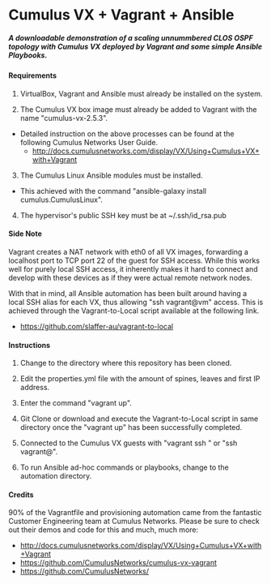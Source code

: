 # Cumulus VX + Vagrant + Ansible
##### _A downloadable demonstration of a scaling unnummbered CLOS OSPF topology with Cumulus VX deployed by Vagrant and some simple Ansible Playbooks._


#### Requirements
1) VirtualBox, Vagrant and Ansible must already be installed on the system.
  
2) The Cumulus VX box image must already be added to Vagrant with the name "cumulus-vx-2.5.3".
  
  - Detailed instruction on the above processes can be found at the following Cumulus Networks User Guide.
    - http://docs.cumulusnetworks.com/display/VX/Using+Cumulus+VX+with+Vagrant

3) The Cumulus Linux Ansible modules must be installed.
  - This achieved with the command "ansible-galaxy install cumulus.CumulusLinux".
   
  
4) The hypervisor's public SSH key must be at ~/.ssh/id_rsa.pub


#### Side Note
Vagrant creates a NAT network with eth0 of all VX images, forwarding a localhost port to TCP port 22 of the guest for SSH access. While this works well for purely local SSH access, it inherently makes it hard to connect and develop with these devices as if they were actual remote network nodes.

With that in mind, all Ansible automation has been built around having a local SSH alias for each VX, thus allowing "ssh vagrant@vm" access. This is achieved through the Vagrant-to-Local script available at the following link.

  - https://github.com/slaffer-au/vagrant-to-local

  
#### Instructions
  1) Change to the directory where this repository has been cloned.
  
  2) Edit the properties.yml file with the amount of spines, leaves and first IP address.
  
  3) Enter the command "vagrant up".
  
  4) Git Clone or download and execute the Vagrant-to-Local script in same directory once the "vagrant up" has been successfully completed. 
  
  5) Connected to the Cumulus VX guests with "vagrant ssh <hostname>" or "ssh vagrant@<hostname>". 
  
  6) To run Ansible ad-hoc commands or playbooks, change to the automation directory.

 

#### Credits
90% of the Vagrantfile and provisioning automation came from the fantastic Customer Engineering team at Cumulus Networks. Please be sure to check out their demos and code for this and much, much more:
  - http://docs.cumulusnetworks.com/display/VX/Using+Cumulus+VX+with+Vagrant
  - https://github.com/CumulusNetworks/cumulus-vx-vagrant
  - https://github.com/CumulusNetworks/


